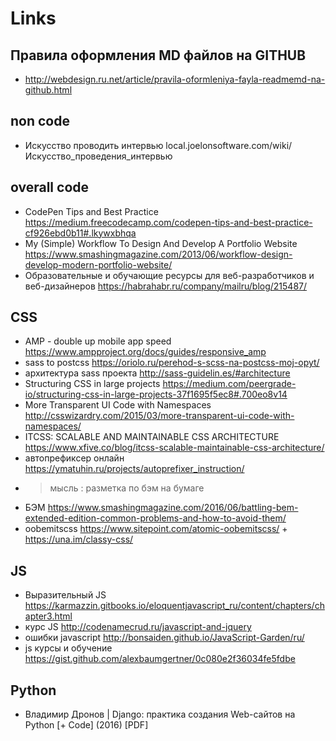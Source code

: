 # Links

## Правила оформления MD файлов на GITHUB
- http://webdesign.ru.net/article/pravila-oformleniya-fayla-readmemd-na-github.html

## non code
- Искусство проводить интервью local.joelonsoftware.com/wiki/Искусство_проведения_интервью

## overall code
- CodePen Tips and Best Practice https://medium.freecodecamp.com/codepen-tips-and-best-practice-cf926ebd0b11#.lkywxbhqa
- My (Simple) Workflow To Design And Develop A Portfolio Website https://www.smashingmagazine.com/2013/06/workflow-design-develop-modern-portfolio-website/
- Образовательные и обучающие ресурсы для веб-разработчиков и веб-дизайнеров https://habrahabr.ru/company/mailru/blog/215487/

## CSS
- AMP - double up mobile app speed https://www.ampproject.org/docs/guides/responsive_amp
- sass to postcss https://oriolo.ru/perehod-s-scss-na-postcss-moj-opyt/
- архитектура sass проекта http://sass-guidelin.es/#architecture
- Structuring CSS in large projects https://medium.com/peergrade-io/structuring-css-in-large-projects-37f1695f5ec8#.700eo8v14
- More Transparent UI Code with Namespaces http://csswizardry.com/2015/03/more-transparent-ui-code-with-namespaces/
- ITCSS: SCALABLE AND MAINTAINABLE CSS ARCHITECTURE https://www.xfive.co/blog/itcss-scalable-maintainable-css-architecture/
- автопрефиксер онлайн https://ymatuhin.ru/projects/autoprefixer_instruction/
- > мысль : разметка по бэм на бумаге
- БЭМ https://www.smashingmagazine.com/2016/06/battling-bem-extended-edition-common-problems-and-how-to-avoid-them/ 
- oobemitscss https://www.sitepoint.com/atomic-oobemitscss/ + https://una.im/classy-css/

## JS 
- Выразительный JS https://karmazzin.gitbooks.io/eloquentjavascript_ru/content/chapters/chapter3.html
- курс JS http://codenamecrud.ru/javascript-and-jquery
- ошибки javascript http://bonsaiden.github.io/JavaScript-Garden/ru/
- js курсы и обучение https://gist.github.com/alexbaumgertner/0c080e2f36034fe5fdbe

## Python 

- Владимир Дронов | Django: практика создания Web-сайтов на Python [+ Code] (2016) [PDF]






